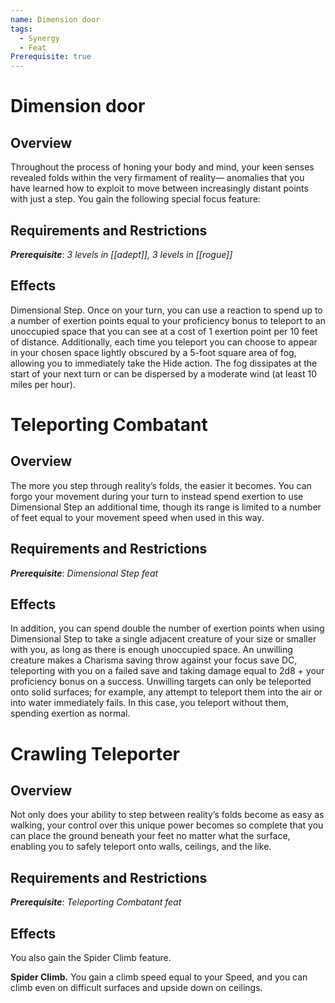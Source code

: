 ```yaml
---
name: Dimension door
tags:
  - Synergy
  - Feat
Prerequisite: true
---
```

# Dimension door
## Overview

Throughout the process of honing your body and mind, your keen senses revealed folds within the very firmament of reality— anomalies that you have learned how to exploit to move between increasingly distant points with just a step. You gain the following special focus feature:

## Requirements and Restrictions

***Prerequisite***: *3 levels in [[adept]], 3 levels in [[rogue]]*

## Effects

Dimensional Step. Once on your turn, you can use a reaction to spend up to a number of exertion points equal to your proficiency bonus to teleport to an unoccupied space that you can see at a cost of 1 exertion point per 10 feet of distance. Additionally, each time you teleport you can choose to appear in your chosen space lightly obscured by a 5-foot square area of fog, allowing you to immediately take the Hide action. The fog dissipates at the start of your next turn or can be dispersed by a moderate wind (at least 10 miles per hour).

# Teleporting Combatant
## Overview

The more you step through reality’s folds, the easier it becomes. You can forgo your movement during your turn to instead spend exertion to use Dimensional Step an additional time, though its range is limited to a number of feet equal to your movement speed when used in this way.

## Requirements and Restrictions

***Prerequisite***: *Dimensional Step feat*

## Effects

In addition, you can spend double the number of exertion points when using Dimensional Step to take a single adjacent creature of your size or smaller with you, as long as there is enough unoccupied space. An unwilling creature makes a Charisma saving throw against your focus save DC, teleporting with you on a failed save and taking damage equal to 2d8 + your proficiency bonus on a success. Unwilling targets can only be teleported onto solid surfaces; for example, any attempt to teleport them into the air or into water immediately fails. In this case, you teleport without them, spending exertion as normal.

# Crawling Teleporter
## Overview

Not only does your ability to step between reality’s folds become as easy as walking, your control over this unique power becomes so complete that you can place the ground beneath your feet no matter what the surface, enabling you to safely teleport onto walls, ceilings, and the like.

## Requirements and Restrictions

***Prerequisite***: *Teleporting Combatant feat*

## Effects

You also gain the Spider Climb feature. 

**Spider Climb.** You gain a climb speed equal to your Speed, and you can climb even on difficult surfaces and upside down on ceilings.